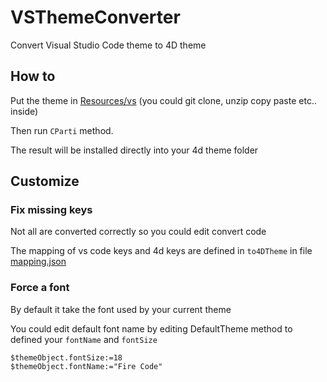 # VSThemeConverter

Convert Visual Studio Code theme to 4D theme

## How to

Put the theme in [Resources/vs](Resources/vs) (you could git clone, unzip copy paste etc.. inside)

Then run `CParti` method.

The result will be installed directly into your 4d theme folder

## Customize

### Fix missing keys

Not all are converted correctly so you could edit convert code

The mapping of vs code keys and 4d keys are defined in `to4DTheme` in file [mapping.json](Resources/mapping.json)

### Force a font

By default it take the font used by your current theme

You could edit default font name by editing DefaultTheme method to defined your `fontName` and `fontSize`

```4d
$themeObject.fontSize:=18
$themeObject.fontName:="Fire Code"
```

